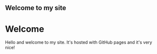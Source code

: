 <title>Jordan's site</title>

## Welcome to my site
# Welcome

Hello and welcome to my site. It's hosted with GitHub pages and it's very nice!
